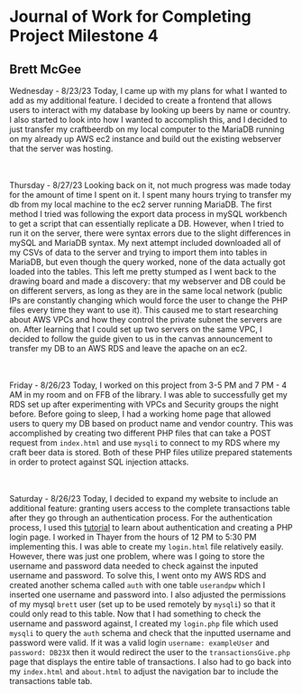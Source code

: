 # Journal of Work for Completing Project Milestone 4
## Brett McGee

Wednesday - 8/23/23
Today, I came up with my plans for what I wanted to add as my additional feature. I decided to create a frontend that allows users to interact with my database by looking up beers by name or country. I also started to look into how I wanted to accomplish this, and I decided to just transfer my craftbeerdb on my local computer to the MariaDB running on my already up AWS ec2 instance and build out the existing webserver that the server was hosting.

</br></br>
Thursday - 8/27/23
Looking back on it, not much progress was made today for the amount of time I spent on it. I spent many hours trying to transfer my db from my local machine to the ec2 server running MariaDB. The first method I tried was following the export data process in mySQL workbench to get a script that can essentially replicate a DB. However, when I tried to run it on the server, there were syntax errors due to the slight differences in mySQL and MariaDB syntax. My next attempt included downloaded all of my CSVs of data to the server and trying to import them into tables in MariaDB, but even though the query worked, none of the data actually got loaded into the tables. This left me pretty stumped as I went back to the drawing board and made a discovery: that my webserver and DB could be on different servers, as long as they are in the same local network (public IPs are constantly changing which would force the user to change the PHP files every time they want to use it). This caused me to start researching about AWS VPCs and how they control the private subnet the servers are on. After learning that I could set up two servers on the same VPC, I decided to follow the guide given to us in the canvas announcement to transfer my DB to an AWS RDS and leave the apache on an ec2.

</br></br>
Friday - 8/26/23
Today, I worked on this project from 3-5 PM and 7 PM - 4 AM in my room and on FFB of the library. I was able to successfully get my RDS set up after experimenting with VPCs and Security groups the night before. Before going to sleep, I had a working home page that allowed users to query my DB based on product name and vendor country. This was accomplished by creating two different PHP files that can take a POST request from `index.html` and use `mysqli` to connect to my RDS where my craft beer data is stored. Both of these PHP files utilize prepared statements in order to protect against SQL injection attacks. 

</br></br>
Saturday - 8/26/23
Today, I decided to expand my website to include an additional feature: granting users access to the complete transactions table after they go through an authentication process. For the authentication process, I used this [tutorial](https://www.simplilearn.com/tutorials/php-tutorial/php-login-form) to learn about authentication and creating a PHP login page. I worked in Thayer from the hours of 12 PM to 5:30 PM implementing this. I was able to create my `login.html` file relatively easily. However, there was just one problem, where was I going to store the username and password data needed to check against the inputed username and password. To solve this, I went onto my AWS RDS and created another schema called `auth` with one table `userandpw` which I inserted one username and password into. I also adjusted the permissions of my mysql `brett` user (set up to be used remotely by `mysqli`) so that it could only read to this table. Now that I had something to check the username and password against, I created my `login.php` file which used `mysqli` to query the `auth` schema and check that the inputted username and password were valid. If it was a valid login `username: exampleUser` and `password: DB23X` then it would redirect the user to the `transactionsGive.php` page that displays the entire table of transactions. I also had to go back into my `index.html` and `about.html` to adjust the navigation bar to include the transactions table tab.
